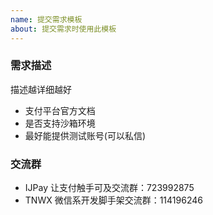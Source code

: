 ```yaml
---
name: 提交需求模板
about: 提交需求时使用此模板
---
```


### 需求描述

描述越详细越好

- 支付平台官方文档
- 是否支持沙箱环境
- 最好能提供测试账号(可以私信)


### 交流群

- IJPay 让支付触手可及交流群：723992875
- TNWX 微信系开发脚手架交流群：114196246
